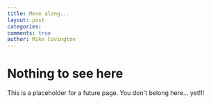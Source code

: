 ```yaml
---
title: Move along...
layout: post
categories:
comments: true
author: Mike Covington
---
```


# Nothing to see here

This is a placeholder for a future page. You don't belong here... yet!!!

